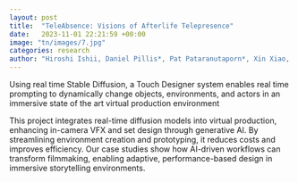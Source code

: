 ```yaml
---
layout: post
title:  "TeleAbsence: Visions of Afterlife Telepresence"
date:   2023-11-01 22:21:59 +00:00
image: "tn/images/7.jpg"
categories: research
author: "Hiroshi Ishii, Daniel Pillis*, Pat Pataranutaporn*, Xin Xiao, Alaa Algargoosh, Lucy Li, Jean-Baptiste Labrune (2024)"
---
```


Using real time Stable Diffusion, a Touch Designer system enables real time prompting to dynamically change objects, environments, and actors in an immersive state of the art virtual production environment 

This project integrates real-time diffusion models into virtual production, enhancing in-camera VFX and set design through generative AI. By streamlining environment creation and prototyping, it reduces costs and improves efficiency. Our case studies show how AI-driven workflows can transform filmmaking, enabling adaptive, performance-based design in immersive storytelling environments.

